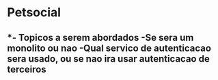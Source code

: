 # Petsocial

*- Topicos a serem abordados
   -Se sera um monolito ou nao
   -Qual servico de autenticacao sera usado, ou se nao ira usar autenticacao de terceiros
   -
